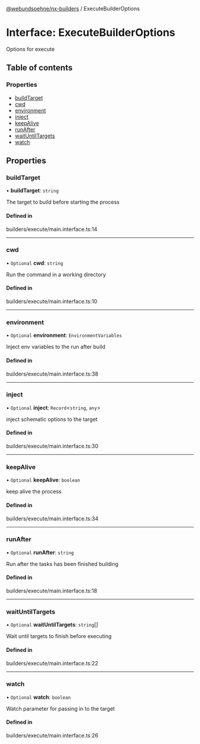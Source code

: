 [@webundsoehne/nx-builders](../README.md) / ExecuteBuilderOptions

# Interface: ExecuteBuilderOptions

Options for execute

## Table of contents

### Properties

- [buildTarget](ExecuteBuilderOptions.md#buildtarget)
- [cwd](ExecuteBuilderOptions.md#cwd)
- [environment](ExecuteBuilderOptions.md#environment)
- [inject](ExecuteBuilderOptions.md#inject)
- [keepAlive](ExecuteBuilderOptions.md#keepalive)
- [runAfter](ExecuteBuilderOptions.md#runafter)
- [waitUntilTargets](ExecuteBuilderOptions.md#waituntiltargets)
- [watch](ExecuteBuilderOptions.md#watch)

## Properties

### buildTarget

• **buildTarget**: `string`

The target to build before starting the process

#### Defined in

builders/execute/main.interface.ts:14

___

### cwd

• `Optional` **cwd**: `string`

Run the command in a working directory

#### Defined in

builders/execute/main.interface.ts:10

___

### environment

• `Optional` **environment**: `EnvironmentVariables`

Inject env variables to the run after build

#### Defined in

builders/execute/main.interface.ts:38

___

### inject

• `Optional` **inject**: `Record`<`string`, `any`\>

inject schematic options to the target

#### Defined in

builders/execute/main.interface.ts:30

___

### keepAlive

• `Optional` **keepAlive**: `boolean`

keep alive the process

#### Defined in

builders/execute/main.interface.ts:34

___

### runAfter

• `Optional` **runAfter**: `string`

Run after the tasks has been finished building

#### Defined in

builders/execute/main.interface.ts:18

___

### waitUntilTargets

• `Optional` **waitUntilTargets**: `string`[]

Wait until targets to finish before executing

#### Defined in

builders/execute/main.interface.ts:22

___

### watch

• `Optional` **watch**: `boolean`

Watch parameter for passing in to the target

#### Defined in

builders/execute/main.interface.ts:26
